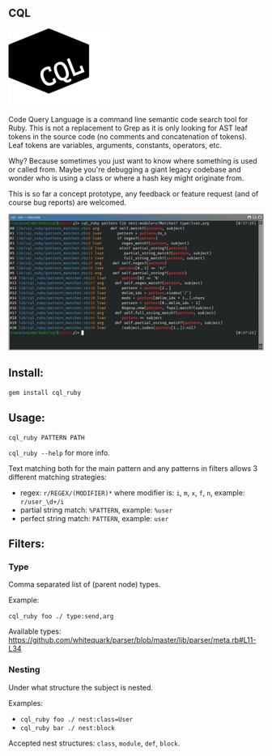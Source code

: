 CQL
---

![Logo](assets/cql_logo_small.png)

Code Query Language is a command line semantic code search tool for Ruby. This is not a replacement to Grep as it is only looking for AST leaf tokens in the source code (no comments and concatenation of tokens). Leaf tokens are variables, arguments, constants, operators, etc.

Why? Because sometimes you just want to know where something is used or called from. Maybe you're debugging a giant legacy codebase and wonder who is using a class or where a hash key might originate from.

This is so far a concept prototype, any feedback or feature request (and of course bug reports) are welcomed.

![Screenshot](assets/screenshot.png)

## Install:

```bash
gem install cql_ruby
```

## Usage:

```
cql_ruby PATTERN PATH
```

`cql_ruby --help` for more info.

Text matching both for the main pattern and any patterns in filters allows 3 different matching strategies:

- regex: `r/REGEX/(MODIFIER)*` where modifier is: `i`, `m`, `x`, `f`, `n`, example: `r/user_\d+/i` 
- partial string match: `%PATTERN`, example: `%user`
- perfect string match: `PATTERN`, example: `user`

## Filters:

### Type

Comma separated list of (parent node) types.

Example:

`cql_ruby foo ./ type:send,arg`

Available types: https://github.com/whitequark/parser/blob/master/lib/parser/meta.rb#L11-L34
 
### Nesting

Under what structure the subject is nested.

Examples:

- `cql_ruby foo ./ nest:class=User`
- `cql_ruby bar ./ nest:block`

Accepted nest structures: `class`, `module`, `def`, `block`.
